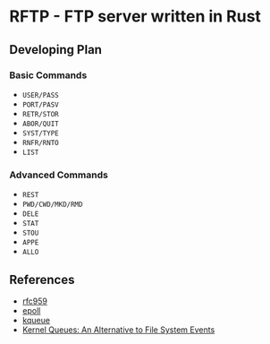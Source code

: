 # RFTP - FTP server written in Rust

## Developing Plan

### Basic Commands

* `USER/PASS`
* `PORT/PASV`
* `RETR/STOR`
* `ABOR/QUIT`
* `SYST/TYPE`
* `RNFR/RNTO`
* `LIST`

### Advanced Commands

* `REST`
* `PWD/CWD/MKD/RMD`
* `DELE`
* `STAT`
* `STOU`
* `APPE`
* `ALLO`


## References 

* [rfc959](https://www.ietf.org/rfc/rfc959.txt)
* [epoll](https://man7.org/linux/man-pages/man7/epoll.7.html)
* [kqueue](https://developer.apple.com/library/archive/documentation/System/Conceptual/ManPages_iPhoneOS/man2/kqueue.2.html)
* [Kernel Queues: An Alternative to File System Events](https://developer.apple.com/library/archive/documentation/System/Conceptual/ManPages_iPhoneOS/man2/kqueue.2.html)
